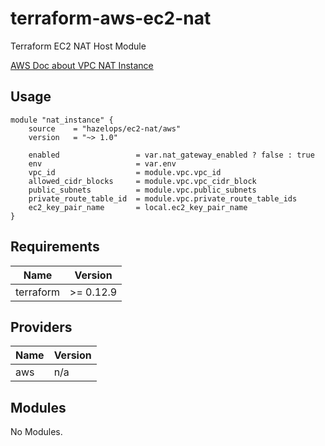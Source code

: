 # terraform-aws-ec2-nat
Terraform EC2 NAT Host Module

[AWS Doc about VPC NAT Instance](https://docs.aws.amazon.com/vpc/latest/userguide/VPC_NAT_Instance.html#NATInstance)

## Usage

```hcl
module "nat_instance" {
    source    = "hazelops/ec2-nat/aws"
    version   = "~> 1.0"
    
    enabled                 = var.nat_gateway_enabled ? false : true
    env                     = var.env
    vpc_id                  = module.vpc.vpc_id
    allowed_cidr_blocks     = module.vpc.vpc_cidr_block
    public_subnets          = module.vpc.public_subnets
    private_route_table_id  = module.vpc.private_route_table_ids
    ec2_key_pair_name       = local.ec2_key_pair_name
}
```

## Requirements

| Name | Version |
|------|---------|
| terraform | >= 0.12.9 |

## Providers

| Name | Version |
|------|---------|
| aws | n/a |

## Modules

No Modules.